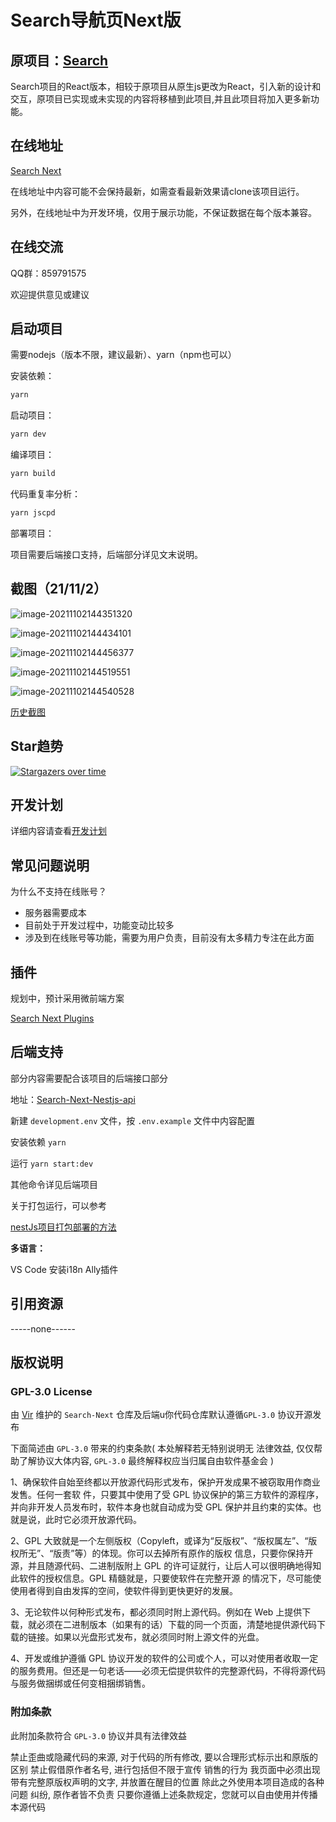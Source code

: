 # Search导航页Next版

## **原项目：**[Search](https://github.com/virzs/Search)

Search项目的React版本，相较于原项目从原生js更改为React，引入新的设计和交互，原项目已实现或未实现的内容将移植到此项目,并且此项目将加入更多新功能。

## 在线地址

[Search Next](http://dev.search.virs.xyz)

在线地址中内容可能不会保持最新，如需查看最新效果请clone该项目运行。

另外，在线地址中为开发环境，仅用于展示功能，不保证数据在每个版本兼容。

## 在线交流

QQ群：859791575

欢迎提供意见或建议

## 启动项目

需要nodejs（版本不限，建议最新）、yarn（npm也可以）

安装依赖：

```bash
yarn
```

启动项目：

```bash
yarn dev
```

编译项目：

```bash
yarn build
```

代码重复率分析：

``` bash
yarn jscpd
```

部署项目：

项目需要后端接口支持，后端部分详见文末说明。

## 截图（21/11/2）

![image-20211102144351320](https://raw.githubusercontent.com/virzs/cloud/project/img/202111021443364.png)

![image-20211102144434101](https://raw.githubusercontent.com/virzs/cloud/project/img/202111021444272.png)

![image-20211102144456377](https://raw.githubusercontent.com/virzs/cloud/project/img/202111021444525.png)

![image-20211102144519551](https://raw.githubusercontent.com/virzs/cloud/project/img/202111021445686.png)

![image-20211102144540528](https://raw.githubusercontent.com/virzs/cloud/project/img/202111021445722.png)

[历史截图](./docs/历史版本图片.md)

## Star趋势

[![Stargazers over time](https://starchart.cc/virzs/Search-Next.svg)](https://starchart.cc/virzs/Search-Next)

## 开发计划

详细内容请查看[开发计划](https://github.com/virzs/Search-Next/projects)

## 常见问题说明

为什么不支持在线账号？

- 服务器需要成本
- 目前处于开发过程中，功能变动比较多
- 涉及到在线账号等功能，需要为用户负责，目前没有太多精力专注在此方面

## 插件

规划中，预计采用微前端方案

[Search Next Plugins](https://github.com/virzs/Search-Next-Plugins)

## 后端支持

部分内容需要配合该项目的后端接口部分

地址：[Search-Next-Nestjs-api](https://github.com/virzs/Search-Next-Nestjs-api)

新建 `development.env` 文件，按 `.env.example` 文件中内容配置

安装依赖 `yarn`

运行 `yarn start:dev`

其他命令详见后端项目

关于打包运行，可以参考

[nestJs项目打包部署的方法](https://www.cnblogs.com/xianxiaobo/p/12162309.html)

**多语言：**

VS Code 安装i18n Ally插件

## 引用资源

-----none------

## 版权说明

### GPL-3.0 License

由 [Vir](https://github.com/virzs) 维护的 `Search-Next` 仓库及后端u你代码仓库默认遵循`GPL-3.0` 协议开源发布

下面简述由 `GPL-3.0` 带来的约束条款( 本处解释若无特别说明无 法律效益, 仅仅帮助了解协议大体内容, `GPL-3.0` 最终解释权应当归属自由软件基金会 )

1、确保软件自始至终都以开放源代码形式发布，保护开发成果不被窃取用作商业发售。任何一套软 件，只要其中使用了受 GPL 协议保护的第三方软件的源程序，并向非开发人员发布时，软件本身也就自动成为受 GPL 保护并且约束的实体。也就是说，此时它必须开放源代码。

2、GPL 大致就是一个左侧版权（Copyleft，或译为“反版权”、“版权属左”、“版权所无”、“版责”等）的体现。你可以去掉所有原作的版权 信息，只要你保持开源，并且随源代码、二进制版附上 GPL 的许可证就行，让后人可以很明确地得知此软件的授权信息。GPL 精髓就是，只要使软件在完整开源 的情况下，尽可能使使用者得到自由发挥的空间，使软件得到更快更好的发展。

3、无论软件以何种形式发布，都必须同时附上源代码。例如在 Web 上提供下载，就必须在二进制版本（如果有的话）下载的同一个页面，清楚地提供源代码下载的链接。如果以光盘形式发布，就必须同时附上源文件的光盘。

4、开发或维护遵循 GPL 协议开发的软件的公司或个人，可以对使用者收取一定的服务费用。但还是一句老话——必须无偿提供软件的完整源代码，不得将源代码与服务做捆绑或任何变相捆绑销售。

### 附加条款

此附加条款符合 `GPL-3.0` 协议并具有法律效益

禁止歪曲或隐藏代码的来源, 对于代码的所有修改, 要以合理形式标示出和原版的区别
禁止假借原作者名号, 进行包括但不限于宣传 销售的行为
我页面中必须出现带有完整原版权声明的文字, 并放置在醒目的位置
除此之外使用本项目造成的各种问题 纠纷, 原作者皆不负责
只要你遵循上述条款规定，您就可以自由使用并传播本源代码
